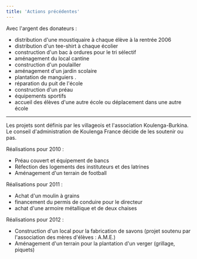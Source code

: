 ```yaml
---
title: 'Actions précédentes'
---
```


Avec l'argent des donateurs :

- distribution d'une moustiquaire à chaque élève à la rentrée 2006
- distribution d'un tee-shirt à chaque écolier
- construction d'un bac à ordures pour le tri sélectif
- aménagement du local cantine
- construction d'un poulailler
- aménagement d'un jardin scolaire
- plantation de manguiers .
- réparation du puit de l'école
- construction d'un préau
- équipements sportifs
- accueil des élèves d'une autre école ou déplacement dans une autre école

----

Les projets sont définis par les villageois et l'association Koulenga-Burkina. Le conseil d'administration
de Koulenga France décide de les soutenir ou pas.

Réalisations pour 2010 :

- Préau couvert et équipement de bancs
- Réfection des logements des instituteurs et des latrines
- Aménagement d'un terrain de football

Réalisations pour 2011 :

- Achat d'un moulin à grains
- financement du permis de conduire pour le directeur
- achat d'une armoire métallique et de deux chaises

Réalisations pour 2012 :

- Construction d'un local pour la fabrication de savons (projet soutenu par l'association des mères d'élèves : A.M.E.)
- Aménagement d'un terrain pour la plantation d'un verger (grillage, piquets)